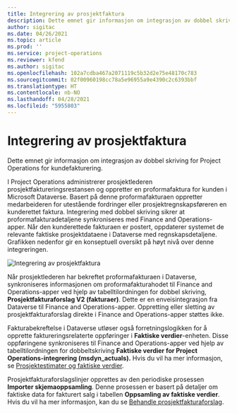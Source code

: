 ```yaml
---
title: Integrering av prosjektfaktura
description: Dette emnet gir informasjon om integrasjon av dobbel skriving for Project Operations for kundefakturering.
author: sigitac
ms.date: 04/26/2021
ms.topic: article
ms.prod: ''
ms.service: project-operations
ms.reviewer: kfend
ms.author: sigitac
ms.openlocfilehash: 102a7cdba467a2071119c5b32d2e75e48170c783
ms.sourcegitcommit: 02f00960198cc78a5e96955a9e4390c2c6393bbf
ms.translationtype: HT
ms.contentlocale: nb-NO
ms.lasthandoff: 04/28/2021
ms.locfileid: "5955803"
---
```

# <a name="project-invoice-integration"></a>Integrering av prosjektfaktura

Dette emnet gir informasjon om integrasjon av dobbel skriving for Project Operations for kundefakturering.

I Project Operations administrerer prosjektlederen prosjektfaktureringsrestansen og oppretter en proformafaktura for kunden i Microsoft Dataverse. Basert på denne proformafakturaen oppretter medarbeideren for utestående fordringer eller prosjektregnskapsføreren en kunderettet faktura. Integrering med dobbel skriving sikrer at proformafakturadetaljene synkroniseres med Finance and Operations-apper. Når den kunderettede fakturaen er postert, oppdaterer systemet de relevante faktiske prosjektdataene i Dataverse med regnskapsdetaljene. Grafikken nedenfor gir en konseptuell oversikt på høyt nivå over denne integreringen.

   ![Integrering av prosjektfaktura](./media/DW5Invoicing.png)

Når prosjektlederen har bekreftet proformafakturaen i Dataverse, synkroniseres informasjonen om proformafakturahodet til Finance and Operations-apper ved hjelp av tabelltilordningen for dobbel skriving, **Prosjektfakturaforslag V2 (fakturaer)**. Dette er en enveisintegrasjon fra Dataverse til Finance and Operations-apper. Oppretting eller sletting av prosjektfakturaforslag direkte i Finance and Operations-apper støttes ikke.

Fakturabekreftelse i Dataverse utløser også forretningslogikken for å opprette faktureringsrelaterte oppføringer i **Faktiske verdier**-enheten. Disse oppføringene synkroniseres til Finance and Operations-apper ved hjelp av tabelltilordningen for dobbeltskriving **Faktiske verdier for Project Operations-integrering (msdyn\_actuals).** Hvis du vil ha mer informasjon, se [Prosjektestimater og faktiske verdier](resource-dual-write-estimates-actuals.md). 

Prosjektfakturaforslagslinjer opprettes av den periodiske prosessen **Importer skjemaoppsamling**. Denne prosessen er basert på detaljer om faktiske data for fakturert salg i tabellen **Oppsamling av faktiske verdier**. Hvis du vil ha mer informasjon, kan du se [Behandle prosjektfakturaforslag](../invoicing/format-update-project-invoice-proposals.md#create-project-invoice-proposals). 
